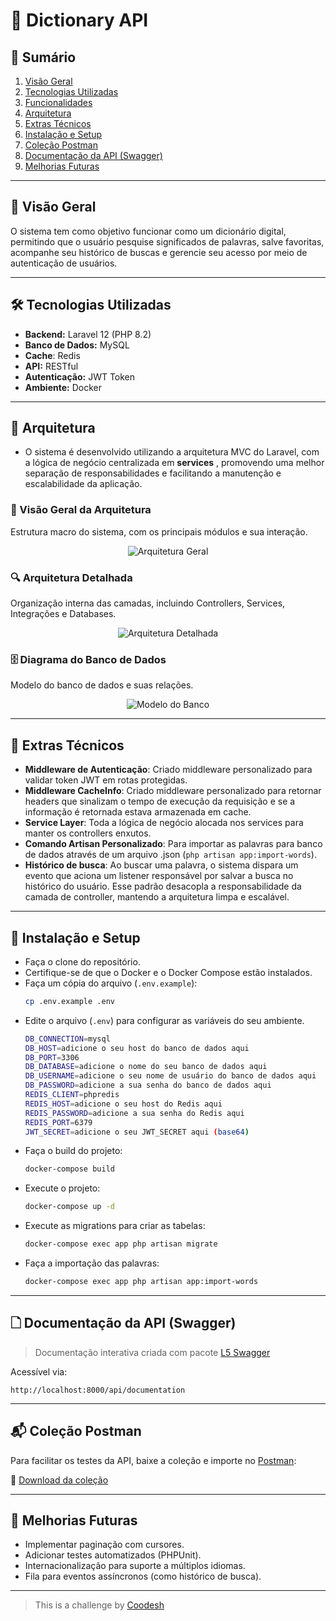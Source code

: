 # 📄 Dictionary API

## 📌 Sumário

1. [Visão Geral](#-visao-geral)
2. [Tecnologias Utilizadas](#-tecnologias-utilizadas)
3. [Funcionalidades](#-funcionalidades)
4. [Arquitetura](#-arquitetura)
5. [Extras Técnicos](#-extras-tecnicos)
6. [Instalação e Setup](#-instalacao-e-setup)
7. [Coleção Postman](#-colecao-postman)
8. [Documentação da API (Swagger)](#-documentação-da-api-swagger)
9. [Melhorias Futuras](#-melhorias-futuras)

---

## 📘 Visão Geral

O sistema tem como objetivo funcionar como um dicionário digital, permitindo que o usuário pesquise significados de palavras, salve favoritas, acompanhe seu histórico de buscas e gerencie seu acesso por meio de autenticação de usuários.

---

## 🛠 Tecnologias Utilizadas 

- **Backend:** Laravel 12 (PHP 8.2)
- **Banco de Dados:** MySQL
- **Cache**: Redis
- **API:** RESTful
- **Autenticação:** JWT Token
- **Ambiente:** Docker

---

## 🏧 Arquitetura

- O sistema é desenvolvido utilizando a arquitetura MVC do Laravel, com a lógica de negócio centralizada em **services** , promovendo uma melhor separação de responsabilidades e facilitando a manutenção e escalabilidade da aplicação.

### 📌 Visão Geral da Arquitetura

Estrutura macro do sistema, com os principais módulos e sua interação.

<p align="center">
  <img src="docs/arquitetura-geral.png" alt="Arquitetura Geral" />
</p>

### 🔍 Arquitetura Detalhada

Organização interna das camadas, incluindo Controllers, Services, Integrações e Databases.

<p align="center">
  <img src="docs/arquitetura-detalhada.png" alt="Arquitetura Detalhada" />
</p>

### 🗄️ Diagrama do Banco de Dados

Modelo do banco de dados e suas relações.

<p align="center">
  <img src="docs/modelo-banco.png" alt="Modelo do Banco" />
</p>

---

## 🧩 Extras Técnicos

- **Middleware de Autenticação**: Criado middleware personalizado para validar token JWT em rotas protegidas.
- **Middleware CacheInfo**: Criado middleware personalizado para retornar headers que sinalizam o tempo de execução da requisição e se a informação é retornada estava armazenada em cache.
- **Service Layer**: Toda a lógica de negócio alocada nos services para manter os controllers enxutos.
- **Comando Artisan Personalizado**: Para importar as palavras para banco de dados através de um arquivo .json (`php artisan app:import-words`).
- **Histórico de busca**: Ao buscar uma palavra, o sistema dispara um evento que aciona um listener responsável por salvar a busca no histórico do usuário. Esse padrão desacopla a responsabilidade da camada de controller, mantendo a arquitetura limpa e escalável.

---

## 🚀 Instalação e Setup

- Faça o clone do repositório.
- Certifique-se de que o Docker e o Docker Compose estão instalados.
- Faça um cópia do arquivo (`.env.example`):
  ```bash
  cp .env.example .env
  ```
- Edite o arquivo (`.env`) para configurar as variáveis do seu ambiente.
  ```bash
  DB_CONNECTION=mysql
  DB_HOST=adicione o seu host do banco de dados aqui
  DB_PORT=3306
  DB_DATABASE=adicione o nome do seu banco de dados aqui
  DB_USERNAME=adicione o seu nome de usuário do banco de dados aqui
  DB_PASSWORD=adicione a sua senha do banco de dados aqui
  REDIS_CLIENT=phpredis
  REDIS_HOST=adicione o seu host do Redis aqui
  REDIS_PASSWORD=adicione a sua senha do Redis aqui
  REDIS_PORT=6379
  JWT_SECRET=adicione o seu JWT_SECRET aqui (base64)
  ```
- Faça o build do projeto:
  ```bash
  docker-compose build
  ```
- Execute o projeto:
  ```bash
  docker-compose up -d
  ```
- Execute as migrations para criar as tabelas:
  ````bash
  docker-compose exec app php artisan migrate
  ````
- Faça a importação das palavras:
  ```bash
  docker-compose exec app php artisan app:import-words
  ```

---

## 🗋 Documentação da API (Swagger)

> Documentação interativa criada com pacote [L5 Swagger](https://github.com/DarkaOnLine/L5-Swagger)

Acessível via:

```
http://localhost:8000/api/documentation
```

---

## 📬 Coleção Postman

Para facilitar os testes da API, baixe a coleção e importe no [Postman](https://www.postman.com/):

🧾 [Download da coleção](docs/collection.json)

---

## 🔮 Melhorias Futuras

- Implementar paginação com cursores.
- Adicionar testes automatizados (PHPUnit).
- Internacionalização para suporte a múltiplos idiomas.
- Fila para eventos assíncronos (como histórico de busca).

---

> This is a challenge by [Coodesh](https://coodesh.com/)
